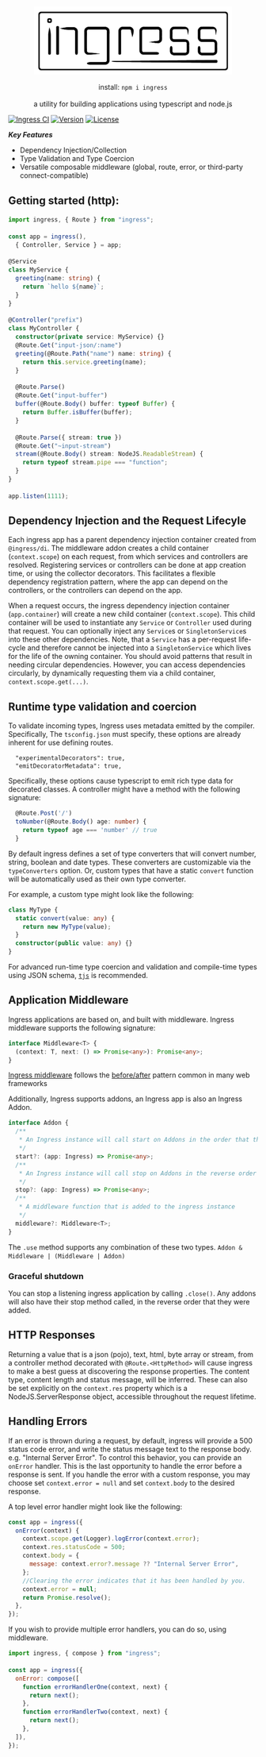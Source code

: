 <p align="center">
    <img src="logo.png" width="400" max-width="90%" alt="ingress" />
</p>

<p align="center">
install: <code>npm i ingress</code><br><br>a utility for building applications using typescript and node.js<br>
</p>

<a href="https://www.npmjs.com/package/ingress"><img src="https://github.com/ingress/ingress/workflows/Ingress%20CI/badge.svg?branch=master" alt="Ingress CI"></a>
<a href="https://www.npmjs.com/package/ingress"><img src="https://img.shields.io/npm/v/ingress.svg" alt="Version"></a>
<a href="https://www.npmjs.com/package/ingress"><img src="https://img.shields.io/npm/l/ingress.svg" alt="License"></a>

**_Key Features_**

- Dependency Injection/Collection
- Type Validation and Type Coercion
- Versatile composable middleware (global, route, error, or third-party connect-compatible)

## Getting started (http):

```typescript
import ingress, { Route } from "ingress";

const app = ingress(),
  { Controller, Service } = app;

@Service
class MyService {
  greeting(name: string) {
    return `hello ${name}`;
  }
}

@Controller("prefix")
class MyController {
  constructor(private service: MyService) {}
  @Route.Get("input-json/:name")
  greeting(@Route.Path("name") name: string) {
    return this.service.greeting(name);
  }

  @Route.Parse()
  @Route.Get("input-buffer")
  buffer(@Route.Body() buffer: typeof Buffer) {
    return Buffer.isBuffer(buffer);
  }

  @Route.Parse({ stream: true })
  @Route.Get("~input-stream")
  stream(@Route.Body() stream: NodeJS.ReadableStream) {
    return typeof stream.pipe === "function";
  }
}

app.listen(1111);
```

## Dependency Injection and the Request Lifecyle

Each ingress app has a parent dependency injection container created from `@ingress/di`. The middleware addon creates a child container (`context.scope`) on each request, from which services and controllers are resolved. Registering services or controllers can be done at app creation time, or using the collector decorators. This facilitates a flexible dependency registration pattern, where the app can depend on the controllers, or the controllers can depend on the app.

When a request occurs, the ingress dependency injection container (`app.container`) will create a new child container (`context.scope`). This child container will be used to instantiate any `Service` or `Controller` used during that request. You can optionally inject any `Service`s or `SingletonService`s into these other dependencies. Note, that a `Service` has a per-request life-cycle and therefore cannot be injected into a `SingletonService` which lives for the life of the owning container. You should avoid patterns that result in needing circular dependencies. However, you can access dependencies circularly, by dynamically requesting them via a child container, `context.scope.get(...)`.

## Runtime type validation and coercion

To validate incoming types, Ingress uses metadata emitted by the compiler. Specifically,
The `tsconfig.json` must specify, these options are already inherent for use defining routes.

```
  "experimentalDecorators": true,
  "emitDecoratorMetadata": true,
```

Specifically, these options cause typescript to emit rich type data for decorated classes.
A controller might have a method with the following signature:

```typescript
  @Route.Post('/')
  toNumber(@Route.Body() age: number) {
    return typeof age === 'number' // true
  }
```

By default ingress defines a set of type converters that will convert number, string, boolean and date types. These converters are customizable via the `typeConverters` option.
Or, custom types that have a static `convert` function will be automatically used as their own type converter.

For example, a custom type might look like the following:

```typescript
class MyType {
  static convert(value: any) {
    return new MyType(value);
  }
  constructor(public value: any) {}
}
```

For advanced run-time type coercion and validation and compile-time types using JSON schema, [`tjs`](https://github.com/sberan/typed-json-schema) is recommended.

## Application Middleware

Ingress applications are based on, and built with middleware.
Ingress middleware supports the following signature:

```typescript
interface Middleware<T> {
  (context: T, next: () => Promise<any>): Promise<any>;
}
```

[Ingress middleware](https://github.com/calebboyd/app-builder) follows the [before/after](https://esbenp.github.io/2015/07/31/implementing-before-after-middleware/) pattern common in many web frameworks

Additionally, Ingress supports addons, an Ingress app is also an Ingress Addon.

```typescript
interface Addon {
  /**
   * An Ingress instance will call start on Addons in the order that they're added to it
   */
  start?: (app: Ingress) => Promise<any>;
  /**
   * An Ingress instance will call stop on Addons in the reverse order that they're added to it
   */
  stop?: (app: Ingress) => Promise<any>;
  /**
   * A middleware function that is added to the ingress instance
   */
  middleware?: Middleware<T>;
}
```

The `.use` method supports any combination of these two types. `Addon & Middleware | (Middleware | Addon)`

### Graceful shutdown

You can stop a listening ingress application by calling `.close()`. Any addons will also have their stop method called, in the reverse order that they were added.

## HTTP Responses

Returning a value that is a json (pojo), text, html, byte array or stream, from a controller method decorated with `@Route.<HttpMethod>` will cause ingress to make a best guess at discovering the response properties. The content type, content length and status message, will be inferred. These can also be set explicitly on the `context.res` property which is a NodeJS.ServerResponse object, accessible throughout the request lifetime.

## Handling Errors

If an error is thrown during a request, by default, ingress will provide a 500 status code error, and write the status message text to the response body. e.g. "Internal Server Error". To control this behavior, you can provide an `onError` handler. This is the last opportunity to handle the error before a response is sent. If you handle the error with a custom response, you may choose set `context.error = null` and set `context.body` to the desired response.

A top level error handler might look like the following:

```javascript
const app = ingress({
  onError(context) {
    context.scope.get(Logger).logError(context.error);
    context.res.statusCode = 500;
    context.body = {
      message: context.error?.message ?? "Internal Server Error",
    };
    //Clearing the error indicates that it has been handled by you.
    context.error = null;
    return Promise.resolve();
  },
});
```

If you wish to provide multiple error handlers, you can do so, using middleware.

```javascript
import ingress, { compose } from "ingress";

const app = ingress({
  onError: compose([
    function errorHandlerOne(context, next) {
      return next();
    },
    function errorHandlerTwo(context, next) {
      return next();
    },
  ]),
});
```

